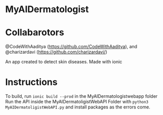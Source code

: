 # MyAIDermatologist

# Collabarotors
@CodeWithAaditya (https://github.com/CodeWithAaditya), and @charizardavi (https://github.com/charizardavi/) 

An app created to detect skin diseases. Made with ionic
# Instructions
To build, run `ionic build --prod` in the MyAIDermatologistwebapp folder
Run the API inside the MyAIDermatoligistWebAPI Folder with `python3 MyAIDermatoligistWebAPI.py`  and install packages as the errors come.
